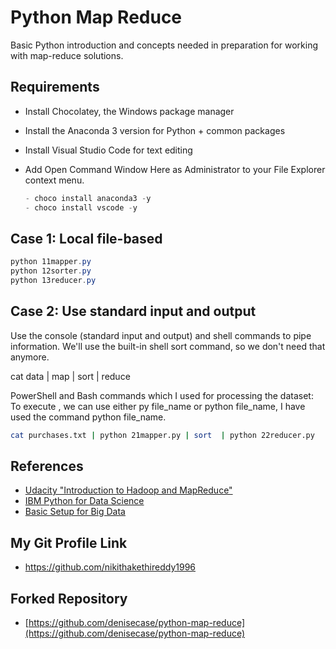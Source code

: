 # Python Map Reduce

Basic Python introduction and concepts needed in preparation for working with map-reduce solutions.

## Requirements

- Install Chocolatey, the Windows package manager
- Install the Anaconda 3 version for Python + common packages
- Install Visual Studio Code for text editing
- Add Open Command Window Here as Administrator to your File Explorer context menu.

  ```PowerShell
  - choco install anaconda3 -y
  - choco install vscode -y
  ```

## Case 1:  Local file-based

  ```PowerShell
  python 11mapper.py
  python 12sorter.py
  python 13reducer.py
  ```

## Case 2:  Use standard input and output

Use the console (standard input and output) and shell commands to pipe information.  We'll use the built-in shell sort command, so we don't need that anymore. 

cat data | map | sort | reduce

PowerShell and Bash commands which I used for processing the dataset:
To execute , we can use either  py file_name or python file_name, I have used the command python file_name.
  ```Bash
  cat purchases.txt | python 21mapper.py | sort  | python 22reducer.py
  ```

## References
- [Udacity "Introduction to Hadoop and MapReduce"](https://classroom.udacity.com/courses/ud617/)
- [IBM Python for Data Science](https://cognitiveclass.ai/courses/python-for-data-science)
- [Basic Setup for Big Data](https://github.com/denisecase/basic-setup-for-bigdata)

## My Git Profile Link
- https://github.com/nikithakethireddy1996

## Forked Repository
- [https://github.com/denisecase/python-map-reduce](https://github.com/denisecase/python-map-reduce)
